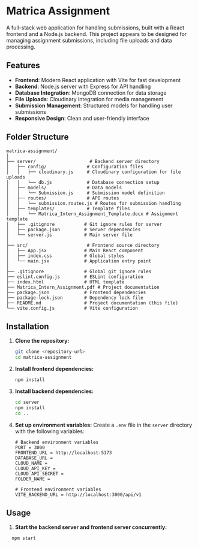 # Matrica Assignment

A full-stack web application for handling submissions, built with a React frontend and a Node.js backend. This project appears to be designed for managing assignment submissions, including file uploads and data processing.

## Features

- **Frontend**: Modern React application with Vite for fast development
- **Backend**: Node.js server with Express for API handling
- **Database Integration**: MongoDB connection for data storage
- **File Uploads**: Cloudinary integration for media management
- **Submission Management**: Structured models for handling user submissions
- **Responsive Design**: Clean and user-friendly interface

## Folder Structure

```
matrica-assignment/
│
├── server/                    # Backend server directory
│   ├── config/               # Configuration files
│   │   ├── cloudinary.js     # Cloudinary configuration for file uploads
│   │   └── db.js             # Database connection setup
│   ├── models/               # Data models
│   │   └── Submission.js     # Submission model definition
│   ├── routes/               # API routes
│   │   └── submission.routes.js # Routes for submission handling
│   ├── templates/            # Template files
│   │   └── Matrica_Intern_Assignment_Template.docx # Assignment template
│   ├── .gitignore           # Git ignore rules for server
│   ├── package.json         # Server dependencies
│   └── server.js            # Main server file
│
├── src/                      # Frontend source directory
│   ├── App.jsx              # Main React component
│   ├── index.css            # Global styles
│   └── main.jsx             # Application entry point
│
├── .gitignore               # Global git ignore rules
├── eslint.config.js         # ESLint configuration
├── index.html               # HTML template
├── Matrica_Intern_Assignment.pdf # Project documentation
├── package.json             # Frontend dependencies
├── package-lock.json        # Dependency lock file
├── README.md                # Project documentation (this file)
└── vite.config.js           # Vite configuration
```

## Installation

1. **Clone the repository:**

   ```bash
   git clone <repository-url>
   cd matrica-assignment
   ```

2. **Install frontend dependencies:**

   ```bash
   npm install
   ```

3. **Install backend dependencies:**

   ```bash
   cd server
   npm install
   cd ..
   ```

4. **Set up environment variables:**
   Create a `.env` file in the `server` directory with the following variables:

   ```env
   # Backend environment variables
   PORT = 3000
   FRONTEND_URL = http://localhost:5173
   DATABASE_URL =
   CLOUD_NAME =
   CLOUD_API_KEY =
   CLOUD_API_SECRET =
   FOLDER_NAME =

   # Frontend environment variables
   VITE_BACKEND_URL = http://localhost:3000/api/v1
   ```

## Usage

1. **Start the backend server and frontend server concurrently:**

```bash
  npm start
```
